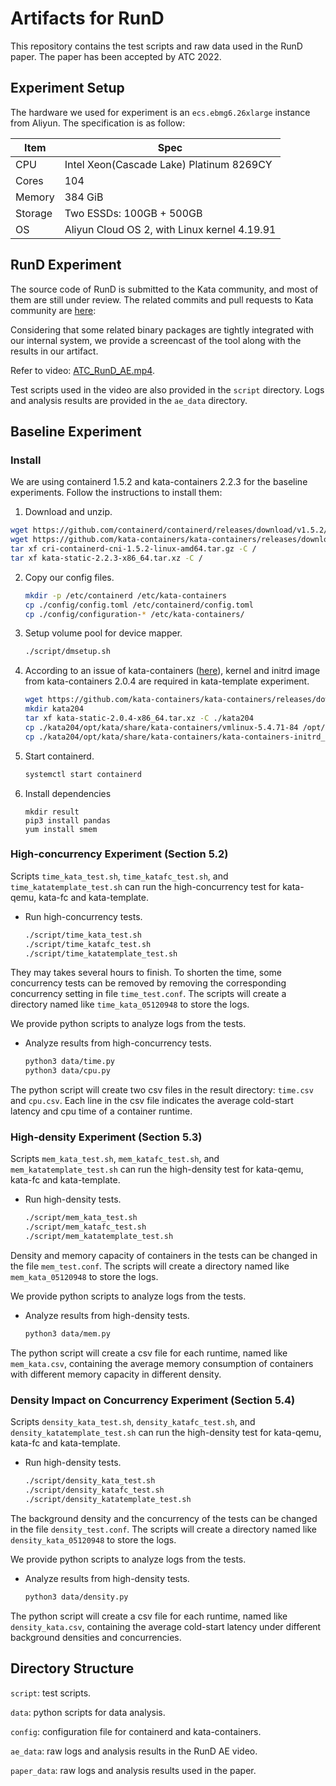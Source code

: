 # Artifacts for RunD

This repository contains the test scripts and raw data used in the RunD paper. The paper has been accepted by ATC 2022.

## Experiment Setup

The hardware we used for experiment is an `ecs.ebmg6.26xlarge` instance from Aliyun. The specification is as follow:

| Item    | Spec                                         |
| ------- | -------------------------------------------- |
| CPU     | Intel Xeon(Cascade Lake) Platinum 8269CY     |
| Cores   | 104                                          |
| Memory  | 384 GiB                                      |
| Storage | Two ESSDs: 100GB + 500GB                     |
| OS      | Aliyun Cloud OS 2, with Linux kernel 4.19.91 |

## RunD Experiment

The source code of RunD is submitted to the Kata community, and most of them are still under review. The related commits and pull requests to Kata community are [here](https://github.com/kata-containers/kata-containers/issues?q=label%3Aruntime-rs):

Considering that some related binary packages are tightly integrated with our internal system, we provide a screencast of the tool along with the results in our artifact.

Refer to video: [ATC_RunD_AE.mp4](ATC_RunD_AE.mp4).

Test scripts used in the video are also provided in the `script` directory. Logs and analysis results are provided in the `ae_data` directory.

## Baseline Experiment

### Install

We are using containerd 1.5.2 and kata-containers 2.2.3 for the baseline experiments. Follow the instructions to install them:

1.  Download and unzip.

   ```bash
   wget https://github.com/containerd/containerd/releases/download/v1.5.2/cri-containerd-cni-1.5.2-linux-amd64.tar.gz
   wget https://github.com/kata-containers/kata-containers/releases/download/2.2.3/kata-static-2.2.3-x86_64.tar.xz
   tar xf cri-containerd-cni-1.5.2-linux-amd64.tar.gz -C /
   tar xf kata-static-2.2.3-x86_64.tar.xz -C /
   ```

2. Copy our config files.

   ```bash
   mkdir -p /etc/containerd /etc/kata-containers
   cp ./config/config.toml /etc/containerd/config.toml
   cp ./config/configuration-* /etc/kata-containers/
   ```

3. Setup volume pool for device mapper.

   ```bash
   ./script/dmsetup.sh
   ```

4. According to an issue of kata-containers ([here](https://github.com/kata-containers/kata-containers/issues/3121)), kernel and initrd image from kata-containers 2.0.4 are required in kata-template experiment.

   ```bash
   wget https://github.com/kata-containers/kata-containers/releases/download/2.0.4/kata-static-2.0.4-x86_64.tar.xz
   mkdir kata204
   tar xf kata-static-2.0.4-x86_64.tar.xz -C ./kata204
   cp ./kata204/opt/kata/share/kata-containers/vmlinux-5.4.71-84 /opt/kata/share/kata-containers/vmlinux204.container
   cp ./kata204/opt/kata/share/kata-containers/kata-containers-initrd_alpine_2.0.4_agent_8b9607a742.initrd /opt/kata/share/kata-containers/kata-containers-initrd204.img
   ```

5. Start containerd.

   ```bash
   systemctl start containerd
   ```

6. Install dependencies

   ```
   mkdir result
   pip3 install pandas
   yum install smem
   ```

### High-concurrency Experiment (Section 5.2)

Scripts `time_kata_test.sh`, `time_katafc_test.sh`, and `time_katatemplate_test.sh` can run the high-concurrency test for kata-qemu, kata-fc and kata-template. 

- Run high-concurrency tests.

  ```bash
  ./script/time_kata_test.sh
  ./script/time_katafc_test.sh
  ./script/time_katatemplate_test.sh
  ```

They may takes several hours to finish. To shorten the time, some concurrency tests can be removed by removing the corresponding concurrency setting in file `time_test.conf`. The scripts will create a directory named like `time_kata_05120948` to store the logs. 

We provide python scripts to analyze logs from the tests.

- Analyze results from high-concurrency tests.

  ```bash
  python3 data/time.py
  python3 data/cpu.py
  ```

The python script will create two csv files in the result directory: `time.csv` and `cpu.csv`. Each line in the csv file indicates the average cold-start latency and cpu time of a container runtime.

### High-density Experiment (Section 5.3)

Scripts `mem_kata_test.sh`, `mem_katafc_test.sh`, and `mem_katatemplate_test.sh` can run the high-density test for kata-qemu, kata-fc and kata-template. 

- Run high-density tests.

  ```bash
  ./script/mem_kata_test.sh
  ./script/mem_katafc_test.sh
  ./script/mem_katatemplate_test.sh
  ```

Density and memory capacity of containers in the tests can be changed in the file `mem_test.conf`. The scripts will create a directory named like `mem_kata_05120948` to store the logs.

We provide python scripts to analyze logs from the tests.

- Analyze results from high-density tests.

  ```bash
  python3 data/mem.py
  ```

The python script will create a csv file for each runtime, named like `mem_kata.csv`, containing the average memory consumption of containers with different memory capacity in different density.

### Density Impact on Concurrency Experiment (Section 5.4)

Scripts `density_kata_test.sh`, `density_katafc_test.sh`, and `density_katatemplate_test.sh` can run the high-density test for kata-qemu, kata-fc and kata-template. 

- Run high-density tests.

  ```bash
  ./script/density_kata_test.sh
  ./script/density_katafc_test.sh
  ./script/density_katatemplate_test.sh
  ```

The background density and the concurrency of the tests can be changed in the file `density_test.conf`. The scripts will create a directory named like `density_kata_05120948` to store the logs.

We provide python scripts to analyze logs from the tests.

- Analyze results from high-density tests.

  ```bash
  python3 data/density.py
  ```

The python script will create a csv file for each runtime, named like `density_kata.csv`, containing the average cold-start latency under different background densities and concurrencies.

## Directory Structure

`script`: test scripts.

`data`: python scripts for data analysis.

`config`: configuration file for containerd and kata-containers.

`ae_data`: raw logs and analysis results in the RunD AE video.

`paper_data`: raw logs and analysis results used in the paper.
